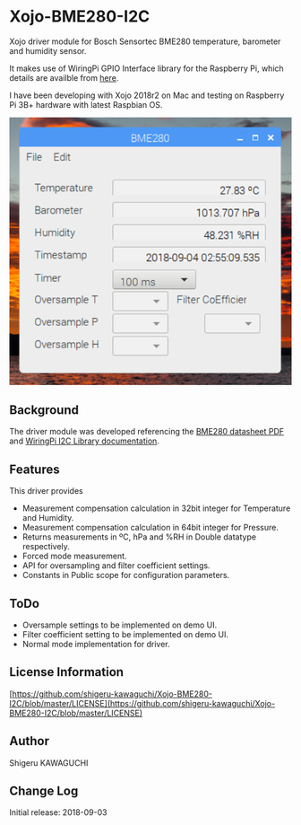 # Xojo-BME280-I2C

Xojo driver module for Bosch Sensortec BME280 temperature, barometer and humidity sensor.

It makes use of WiringPi GPIO Interface library for the Raspberry Pi, which details are availble from [here](http://wiringpi.com).

I have been developing with Xojo 2018r2 on Mac and testing on Raspberry Pi 3B+ hardware with latest Raspbian OS.

[![Demo screenshot](https://github.com/shigeru-kawaguchi/Xojo-BME280-I2C/blob/master/media/screencast-2018-09-03T22-39-51.png)](https://github.com/shigeru-kawaguchi/Xojo-BME280-I2C/blob/master/media/screencast-2018-09-03T22-39-51.mp4)

## Background
The driver module was developed referencing the [BME280 datasheet PDF](https://ae-bst.resource.bosch.com/media/_tech/media/datasheets/BST-BME280_DS002-13.pdf) and [WiringPi I2C Library documentation](http://wiringpi.com/reference/i2c-library/).

## Features
This driver provides

* Measurement compensation calculation in 32bit integer for Temperature and Humidity.
* Measurement compensation calculation in 64bit integer for Pressure.
* Returns measurements in ºC, hPa and %RH in Double datatype respectively.
* Forced mode measurement.
* API for oversampling and filter coefficient settings.
* Constants in Public scope for configuration parameters.

## ToDo
* Oversample settings to be implemented on demo UI.
* Filter coefficient setting to be implemented on demo UI.
* Normal mode implementation for driver.

## License Information
[https://github.com/shigeru-kawaguchi/Xojo-BME280-I2C/blob/master/LICENSE](https://github.com/shigeru-kawaguchi/Xojo-BME280-I2C/blob/master/LICENSE)

## Author
Shigeru KAWAGUCHI

## Change Log
Initial release: 2018-09-03